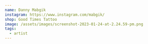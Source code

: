 ```yaml
---
name: Danny Mabgik
instagram: https://www.instagram.com/mabgik/
shop: Good Times Tattoo
image: /assets/images/screenshot-2023-01-24-at-2.24.59-pm.png
tags:
  - artist
---
```

